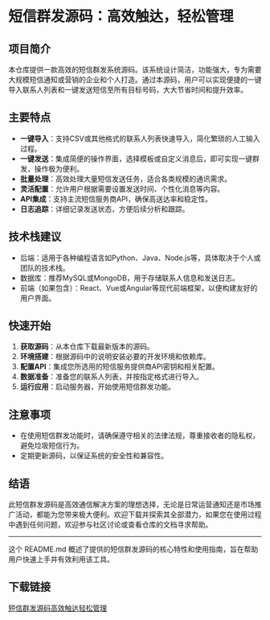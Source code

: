 # 短信群发源码：高效触达，轻松管理

## 项目简介

本仓库提供一款高效的短信群发系统源码。该系统设计简洁，功能强大，专为需要大规模短信通知或营销的企业和个人打造。通过本源码，用户可以实现便捷的一键导入联系人列表和一键发送短信至所有目标号码，大大节省时间和提升效率。

## 主要特点

- **一键导入**：支持CSV或其他格式的联系人列表快速导入，简化繁琐的人工输入过程。
- **一键发送**：集成简便的操作界面，选择模板或自定义消息后，即可实现一键群发，操作极为便利。
- **批量处理**：高效处理大量短信发送任务，适合各类规模的通讯需求。
- **灵活配置**：允许用户根据需要设置发送时间、个性化消息等内容。
- **API集成**：支持主流短信服务商API，确保高送达率和稳定性。
- **日志追踪**：详细记录发送状态，方便后续分析和跟踪。

## 技术栈建议

- 后端：适用于各种编程语言如Python、Java、Node.js等，具体取决于个人或团队的技术栈。
- 数据库：推荐MySQL或MongoDB，用于存储联系人信息和发送日志。
- 前端（如果包含）：React、Vue或Angular等现代前端框架，以便构建友好的用户界面。

## 快速开始

1. **获取源码**：从本仓库下载最新版本的源码。
2. **环境搭建**：根据源码中的说明安装必要的开发环境和依赖库。
3. **配置API**：集成您所选用的短信服务提供商API密钥和相关配置。
4. **数据准备**：准备您的联系人列表，并按指定格式进行导入。
5. **运行应用**：启动服务器，开始使用短信群发功能。

## 注意事项

- 在使用短信群发功能时，请确保遵守相关的法律法规，尊重接收者的隐私权，避免垃圾短信行为。
- 定期更新源码，以保证系统的安全性和兼容性。

## 结语

此短信群发源码是高效通信解决方案的理想选择，无论是日常运营通知还是市场推广活动，都能为您带来极大便利。欢迎下载并探索其全部潜力，如果您在使用过程中遇到任何问题，欢迎参与社区讨论或查看仓库的文档寻求帮助。

---

这个 README.md 概述了提供的短信群发源码的核心特性和使用指南，旨在帮助用户快速上手并有效利用该工具。

## 下载链接

[短信群发源码高效触达轻松管理](https://pan.quark.cn/s/f683c58f444d)
